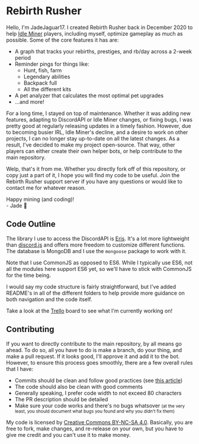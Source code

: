 # Rebirth Rusher
Hello, I'm JadeJaguar17. I created Rebirth Rusher back in December 2020 to help
[Idle Miner](https://top.gg/bot/518759221098053634) players, including myself,
optimize gameplay as much as possible. Some of the core features it has are:

- A graph that tracks your rebirths, prestiges, and rb/day across a 2-week period
- Reminder pings for things like:
    - Hunt, fish, farm
    - Legendary abilities
    - Backpack full
    - All the different kits
- A pet analyzer that calculates the most optimal pet upgrades
- ...and more!

For a long time, I stayed on top of maintenance. Whether it was adding new
features, adapting to DiscordAPI or Idle Miner changes, or fixing bugs, I was
pretty good at regularly releasing updates in a timely fashion. However, due to
becoming busier IRL, Idle Miner's decline, and a desire to work on other
projects, I can no longer stay up-to-date on all the latest changes. As a result,
I've decided to make my project open-source. That way, other players can either
create their own helper bots, or help contribute to the main repository.

Welp, that's it from me. Whether you directly fork off of this repository, or
copy just a part of it, I hope you will find my code to be useful. Join the
Rebirth Rusher support server if you have any questions or would like to contact
me for whatever reason.

Happy mining (and coding)!<br>
\- Jade 💚

## Code Outline
The library I use to access the DiscordAPI is [Eris](https://abal.moe/Eris/).
It's a lot more lightweight than [discord.js](https://discord.js.org/) and offers
more freedom to customize different functions. The database is MongoDB and I use
the `mongoose` package to work with it.

Note that I use CommonJS as opposed to ES6. While I typically use ES6, not all
the modules here support ES6 yet, so we'll have to stick with CommonJS for the
time being.

I would say my code structure is fairly straightforward, but I've added README's
in all of the different folders to help provide more guidance on both navigation
and the code itself.

Take a look at the [Trello](https://trello.com/b/4Z4MAGIV/rebirth-rusher) board
to see what I'm currently working on!

## Contributing
If you want to directly contribute to the main repository, by all means go ahead.
To do so, all you have to do is make a branch, do your thing, and make a pull
request. If it looks good, I'll approve it and add it to the bot. However, to
ensure this process goes smoothly, there are a few overall rules that I have:
- Commits should be clean and follow good practices (see [this article](https://cbea.ms/git-commit/))
- The code should also be clean with good comments
- Generally speaking, I prefer code width to not exceed 80 characters
- The PR description should be detailed
- Make sure your code works and there's no bugs whatsover <small>(at the very
least, you should document what bugs you found and why you didn't fix them)</small>

My code is licensed by [Creative Commons BY-NC-SA 4.0](https://creativecommons.org/licenses/by-nc-sa/4.0/deed.en).
Basically, you are free to fork, make changes, and re-release on your own, but
you have to give me credit and you can't use it to make money.
